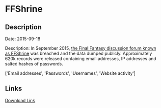 # FFShrine

## Description

Date: 2015-09-18

Description:
In September 2015, <a href="http://ffshrine.org" target="_blank" rel="noopener">the Final Fantasy discussion forum known as FFShrine</a> was breached and the data dumped publicly. Approximately 620k records were released containing email addresses, IP addresses and salted hashes of passwords.


['Email addresses', 'Passwords', 'Usernames', 'Website activity']

## Links

[Download Link](https://link-to.net/1229997/741.8513680442666/dynamic/?r=ZmZzaHJpbmUub3Jn)